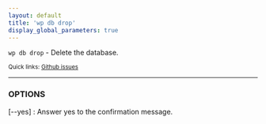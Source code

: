 ```yaml
---
layout: default
title: 'wp db drop'
display_global_parameters: true
---
```


`wp db drop` - Delete the database.

<small>Quick links: <a href="https://github.com/wp-cli/wp-cli/issues?q=is%3Aopen+label%3Acommand%3Adb-drop+sort%3Aupdated-desc">Github issues</a></small>

<hr />

### OPTIONS

[\--yes]
: Answer yes to the confirmation message.



